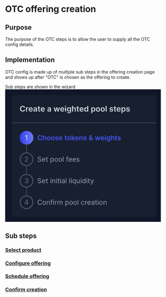 # OTC offering creation

## Purpose

The purpose of the OTC steps is to allow the user to supply all the OTC config details.

## Implementation

OTC config is made up of multiple sub steps in the offering creation page and shows up after "OTC" is chosen as the offering to create.

Sub steps are shown in the wizard
![](../../../../assets/balancer/wizard_steps.png)

## Sub steps

### [Select product](../steps.md###Product)

### [Configure offering](../steps.md###Order)

### [Schedule offering](../steps.md###Schedule)

### [Confirm creation](../steps.md###Confirm-creation)
